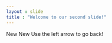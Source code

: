 ```yaml
---
layout : slide
title : "Welcome to our second slide!"
---
```

New New
Use the left arrow to go back!
